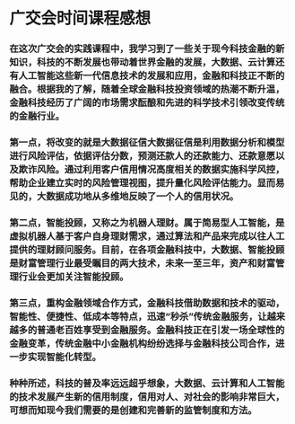 # 广交会时间课程感想

### 在这次广交会的实践课程中，我学习到了一些关于现今科技金融的新知识，科技的不断发展也带动着世界金融的发展，大数据、云计算还有人工智能这些新一代信息技术的发展和应用，金融和科技正不断的融合。根据我的了解，随着全球金融科技投资领域的热潮不断升温，金融科技经历了广阔的市场需求酝酿和先进的科学技术引领改变传统的金融行业。
### 第一点，将改变的就是大数据征信大数据征信是利用数据分析和模型进行风险评估，依据评估分数，预测还款人的还款能力、还款意愿以及欺诈风险。通过利用客户信用情况高度相关的数据实施科学风控，帮助企业建立实时的风险管理视图，提升量化风险评估能力。显而易见的，大数据成功地从多维地反映了一个人的信用状况。
### 第二点，智能投顾，又称之为机器人理财。属于简易型人工智能，是虚拟机器人基于客户自身理财需求，通过算法和产品来完成以往人工提供的理财顾问服务。目前，在各项金融科技中，大数据、智能投顾是财富管理行业最受瞩目的两大技术，未来一至三年，资产和财富管理行业会更加关注智能投顾。
### 第三点，重构金融领域合作方式，金融科技借助数据和技术的驱动，智能性、便捷性、低成本等特点，迅速“秒杀”传统金融服务，让越来越多的普通老百姓享受到金融服务。金融科技正在引发一场全球性的金融变革，传统金融中小金融机构纷纷选择与金融科技公司合作，进一步实现智能化转型。
### 种种所述，科技的普及率远远超乎想象，大数据、云计算和人工智能的技术发展产生新的信用制度，信用对人、对社会的影响非常巨大，可想而知现今我们需要的是创建和完善新的监管制度和方法。

